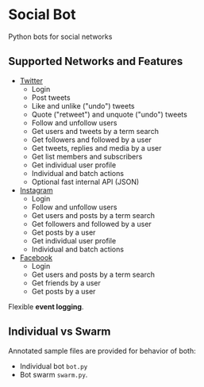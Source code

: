 # Social Bot

Python bots for social networks

## Supported Networks and Features

* [Twitter](http://instagram.com)
    * Login
    * Post tweets
    * Like and unlike ("undo") tweets
    * Quote ("retweet") and unquote ("undo") tweets
    * Follow and unfollow users
    * Get users and tweets by a term search
    * Get followers and followed by a user
    * Get tweets, replies and media by a user
    * Get list members and subscribers
    * Get individual user profile
    * Individual and batch actions
    * Optional fast internal API (JSON)
* [Instagram](http://instagram.com)
    * Login
    * Follow and unfollow users
    * Get users and posts by a term search
    * Get followers and followed by a user
    * Get posts by a user
    * Get individual user profile
    * Individual and batch actions
* [Facebook](http://instagram.com)
    * Login
    * Get users and posts by a term search
    * Get friends by a user
    * Get posts by a user

Flexible **event logging**.

## Individual vs Swarm

Annotated sample files are provided for behavior of both:
* Individual bot `bot.py`
* Bot swarm `swarm.py`.
